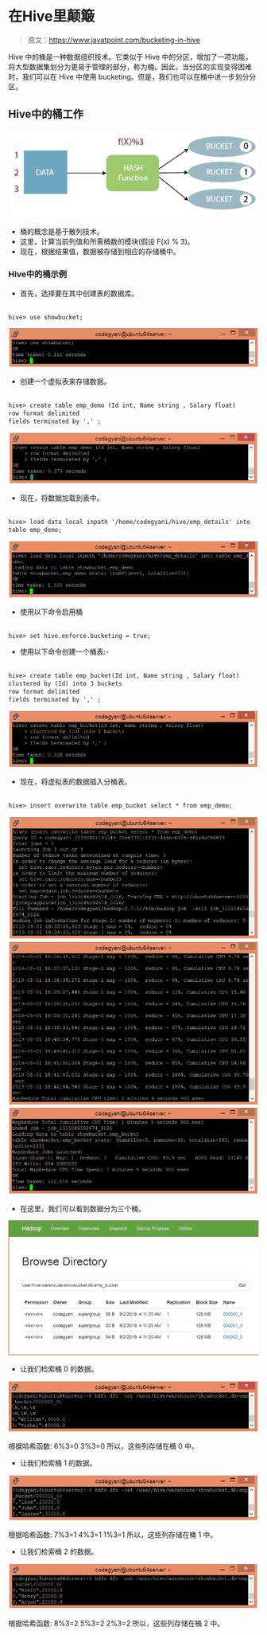 # 在Hive里颠簸

> 原文：<https://www.javatpoint.com/bucketing-in-hive>

Hive 中的桶是一种数据组织技术。它类似于 Hive 中的分区，增加了一项功能，将大型数据集划分为更易于管理的部分，称为桶。因此，当分区的实现变得困难时，我们可以在 Hive 中使用 bucketing。但是，我们也可以在桶中进一步划分分区。

## Hive中的桶工作

![Bucketing in Hive](img/afd3b2af8db81fe969c34a222bd1c1cb.png)

*   桶的概念是基于散列技术。
*   这里，计算当前列值和所需桶数的模块(假设 F(x) % 3)。
*   现在，根据结果值，数据被存储到相应的存储桶中。

### Hive中的桶示例

*   首先，选择要在其中创建表的数据库。

```

hive> use showbucket;

```

![Bucketing in Hive](img/4e979c22be08dacc21576b9aaf2c4f3f.png)

*   创建一个虚拟表来存储数据。

```

hive> create table emp_demo (Id int, Name string , Salary float)  
row format delimited  
fields terminated by ',' ; 

```

![Bucketing in Hive](img/b63449f0251a26c54ca650a9a2d034d4.png)

*   现在，将数据加载到表中。

```

hive> load data local inpath '/home/codegyani/hive/emp_details' into table emp_demo;

```

![Bucketing in Hive](img/31e58358b573396793ab3bd0f537c57f.png)

*   使用以下命令启用桶

```

hive> set hive.enforce.bucketing = true;

```

*   使用以下命令创建一个桶表:-

```

hive> create table emp_bucket(Id int, Name string , Salary float)  
clustered by (Id) into 3 buckets
row format delimited  
fields terminated by ',' ;  

```

![Bucketing in Hive](img/139ef709a8127054451654a5143a5ff7.png)

*   现在，将虚拟表的数据插入分桶表。

```

hive> insert overwrite table emp_bucket select * from emp_demo;	

```

![Bucketing in Hive](img/9b69b1143713ca076f12ad4979963882.png)
![Bucketing in Hive](img/e360f71fc90df9fedc7d06469cb31550.png)
![Bucketing in Hive](img/9bfdcfc90608dd4f98fd21aad0d5f129.png)

*   在这里，我们可以看到数据分为三个桶。

![Bucketing in Hive](img/de436e3b1aced6ac83e3d22935a0896f.png)

*   让我们检索桶 0 的数据。

![Bucketing in Hive](img/6d143861d6bb16474b5811a91c7199a0.png)

根据哈希函数:
6%3=0
3%3=0
所以，这些列存储在桶 0 中。

*   让我们检索桶 1 的数据。

![Bucketing in Hive](img/9d23663ee4625d0fd74257dce9fbecfb.png)

根据哈希函数:
7%3=1
4%3=1
1%3=1
所以，这些列存储在桶 1 中。

*   让我们检索桶 2 的数据。

![Bucketing in Hive](img/856f29c57784abf1bbd6dfe0fa2f93fd.png)

根据哈希函数:
8%3=2
5%3=2
2%3=2
所以，这些列存储在桶 2 中。